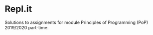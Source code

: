 # Repl.it

Solutions to assignments for module Principles of Programming (PoP) 2019/2020 part-time.
